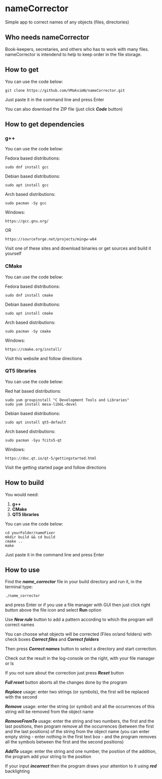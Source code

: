 # nameCorrector
Simple app to correct names of any objects (files, directories)

## Who needs nameCorrector
Book-keepers, secretaries, and others who has to work with many files. nameCorrector is intendend to help to keep order in the file storage.

## How to get
You can use the code below:
    
    git clone https://github.com/VMaksimN/nameCorrector.git
    
Just paste it in the command line and press Enter

You can also download the ZIP file  (just click _**Code**_ button)

## How to get dependencies

### g++
You can use the code below:

Fedora based distributions:
	
	sudo dnf install gcc	
	
Debian based distributions:
	
	sudo apt install gcc
	
Arch based distributions:
	
	sudo pacman -Sy gcc
	
Windows:
	
	https://gcc.gnu.org/

OR

	https://sourceforge.net/projects/mingw-w64

Visit one of these sites and download binaries or get sources and build it yourself

### CMake
You can use the code below:

Fedora based distributions:
	
	sudo dnf install cmake	
	

Debian based distributions:
	
	sudo apt install cmake
	
	
Arch based distributions:
	
	sudo pacman -Sy cmake
	
Windows:
	
	https://cmake.org/install/
	
Visit this website and follow directions

### QT5 libraries
You can use the code below:

Red hat based distributions:
	
	sudo yum groupinstall "C Development Tools and Libraries"
	sudo yum install mesa-libGL-devel	
	

Debian based distributions:
	
	sudo apt install qt5-default
	
Arch based distributions:
	
	sudo pacman -Syu fcitx5-qt
	
Windows:
	
	https://doc.qt.io/qt-5/gettingstarted.html

Visit the getting started page and follow directions
	

## How to build
You would need:

1. **g++**
2. **CMake**
3. **QT5 libraries**

You can use the code below:
	
	cd yourFolder/nameFixer
	mkdir build && cd build
	cmake ..
	make
	
Just paste it in the command line and press Enter

## How to use
Find the **_name_corrector_** file in your build directory and run it, in the terminal type:
		
	./name_corrector			
		
and press Enter or if you use a file manager with GUI then just click right button above the file icon and select **Run** option


Use _**New rule**_ button to add a pattern according to which the program will correct names

You can choose what objects will be corrected (Files or/and folders) with check boxes **_Correct files_** and **_Correct folders_**

Then press _**Correct names**_ button to select a directory and start correction. 

Check out the result in the log-console on the right, with your file manager or ls

If you not sure about the correction just press _**Reset**_ button

_**Full reset**_ button aborts all the changes done by the program


_**Replace**_ usage: enter two strings (or symbols), the first will be replaced with the second

_**Remove**_ usage: enter the string (or symbol) and all the occurrences of this string will be removed from the object name

_**RemoveFromTo**_ usage: enter the string and two numbers, the first and the last positions, then program remove all the occurrences (between the first and the last positions) of the string from the object name (you can enter empty string - enter nothing in the first text box - and the program removes all the symbols between the first and the second positions)

_**AddTo**_ usage: enter the string and one number, the position of the addition, the program add your string to the position 

If your input **_incorrect_** then the program draws your attention to it using **_red_** backlighting
